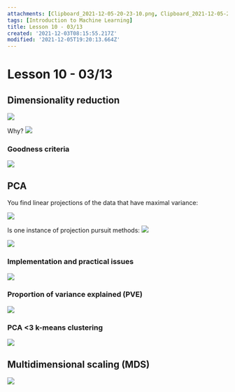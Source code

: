 ```yaml
---
attachments: [Clipboard_2021-12-05-20-23-10.png, Clipboard_2021-12-05-20-24-13.png, Clipboard_2021-12-05-20-29-19.png, Clipboard_2021-12-05-20-32-23.png, Clipboard_2021-12-05-20-33-17.png, Clipboard_2021-12-05-20-34-31.png, Clipboard_2021-12-05-20-38-48.png, Clipboard_2021-12-05-20-49-32.png, Clipboard_2021-12-05-21-05-06.png, Clipboard_2021-12-05-21-20-13.png]
tags: [Introduction to Machine Learning]
title: Lesson 10 - 03/13
created: '2021-12-03T08:15:55.217Z'
modified: '2021-12-05T19:20:13.664Z'
---
```


# Lesson 10 - 03/13

## Dimensionality reduction

![](@attachment/Clipboard_2021-12-05-20-24-13.png)

Why? ![](@attachment/Clipboard_2021-12-05-20-29-19.png)

### Goodness criteria

![](@attachment/Clipboard_2021-12-05-20-23-10.png)

## PCA

You find linear projections of the data that have maximal variance:

![](@attachment/Clipboard_2021-12-05-20-32-23.png)

Is one instance of projection pursuit methods: ![](@attachment/Clipboard_2021-12-05-20-33-17.png)

![](@attachment/Clipboard_2021-12-05-20-34-31.png)

### Implementation and practical issues

![](@attachment/Clipboard_2021-12-05-20-38-48.png)

### Proportion of variance explained (PVE)

![](@attachment/Clipboard_2021-12-05-20-49-32.png)

### PCA <3 k-means clustering

![](@attachment/Clipboard_2021-12-05-21-05-06.png)

## Multidimensional scaling (MDS)

![](@attachment/Clipboard_2021-12-05-21-20-13.png)
